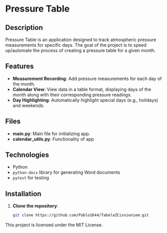 # Pressure Table

## Description

Pressure Table is an application designed to track atmospheric pressure measurements for specific days. The goal of the project is to speed up/automate the process of creating a pressure table for a given month.

## Features

- **Measurement Recording**: Add pressure measurements for each day of the month.
- **Calendar View**: View data in a table format, displaying days of the month along with their corresponding pressure readings.
- **Day Highlighting**: Automatically highlight special days (e.g., holidays) and weekends.


## Files
- **main.py**: Main file for initializing app.
- **calendar_utils.py**: Functionality of app
## Technologies

- Python
- `python-docx` library for generating Word documents
- `pytest` for testing

## Installation

1. **Clone the repository**:
   ```bash
   git clone https://github.com/Pablo1644/TabelaZCisnieniem.git
   ```

This project is licensed under the MIT License.
